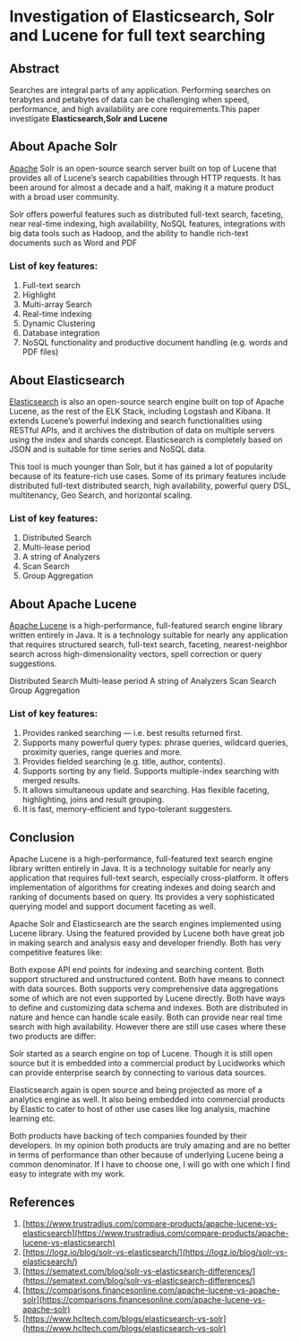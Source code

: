 # Investigation of Elasticsearch, Solr and Lucene for full text searching

## Abstract
Searches are integral parts of any application. Performing searches on terabytes and petabytes of data can be challenging when speed, performance, and high availability are core requirements.This paper investigate **Elasticsearch,Solr and Lucene**

## About **Apache Solr** 

[Apache](https://solr.apache.org/) Solr is an open-source search server built on top of Lucene that provides all of Lucene’s search capabilities through HTTP requests. It has been around for almost a decade and a half, making it a mature product with a broad user community.

Solr offers powerful features such as distributed full-text search, faceting, near real-time indexing, high availability, NoSQL features, integrations with big data tools such as Hadoop, and the ability to handle rich-text documents such as Word and PDF

### List of key features:
1. Full-text search 
1. Highlight 
1. Multi-array Search 
1. Real-time indexing 
1. Dynamic Clustering 
1. Database integration 
1. NoSQL functionality and productive document handling (e.g. words and PDF files)

## About Elasticsearch
[Elasticsearch](https://www.elastic.co/what-is/elasticsearch) is also an open-source search engine built on top of Apache Lucene, as the rest of the ELK Stack,  including Logstash and Kibana. It extends Lucene’s powerful indexing and search functionalities using RESTful APIs, and it archives the distribution of data on multiple servers using the index and shards concept. Elasticsearch is completely based on JSON and is suitable for time series and NoSQL data.

This tool is much younger than Solr, but it has gained a lot of popularity because of its feature-rich use cases. Some of its primary features include distributed full-text distributed search, high availability, powerful query DSL, multitenancy, Geo Search, and horizontal scaling.

### List of key features:
 1. Distributed Search 
 1. Multi-lease period 
 1. A string of Analyzers 
 1. Scan Search 
 1. Group Aggregation 

## About Apache Lucene

[Apache Lucene](https://lucene.apache.org/) is a high-performance, full-featured search engine library written entirely in Java. It is a technology suitable for nearly any application that requires structured search, full-text search, faceting, nearest-neighbor search across high-dimensionality vectors, spell correction or query suggestions.

 Distributed Search 
 Multi-lease period 
 A string of Analyzers 
 Scan Search 
 Group Aggregation 

 ### List of key features:

 1. Provides ranked searching — i.e. best results returned first.
1. Supports many powerful    query types: phrase queries, wildcard queries, proximity queries, range queries and more.
1. Provides fielded searching (e.g. title, author, contents).
1. Supports sorting by any field.
Supports multiple-index searching with merged results.
1. It allows simultaneous update and searching.
Has flexible faceting, highlighting, joins and result grouping.
1. It is fast, memory-efficient and typo-tolerant suggesters.

## Conclusion
Apache Lucene is a high-performance, full-featured text search engine library written entirely in Java. It is a technology suitable for nearly any application that requires full-text search, especially cross-platform. It offers implementation of algorithms for creating indexes and doing search and ranking of documents based on query. Its provides a very sophisticated querying model and support document faceting as well.

Apache Solr and Elasticsearch are the search engines implemented using Lucene library. Using the featured provided by Lucene both have great job in making search and analysis easy and developer friendly. Both has very competitive features like:

Both expose API end points for indexing and searching content.
Both support structured and unstructured content.
Both have means to connect with data sources.
Both supports very comprehensive data aggregations some of which are not even supported by Lucene directly.
Both have ways to define and customizing data schema and indexes.
Both are distributed in nature and hence can handle scale easily.
Both can provide near real time search with high availability.
However there are still use cases where these two products are differ:

Solr started as a search engine on top of Lucene. Though it is still open source but it is embedded into a commercial product by Lucidworks which can provide enterprise search by connecting to various data sources.

Elasticsearch again is open source and being projected as more of a analytics engine as well. It also being embedded into commercial products by Elastic to cater to host of other use cases like log analysis, machine learning etc.

Both products have backing of tech companies founded by their developers. In my opinion both products are truly amazing and are no better in terms of performance than other because of underlying Lucene being a common denominator. If I have to choose one, I will go with one which I find easy to integrate with my work.

## References
1. [https://www.trustradius.com/compare-products/apache-lucene-vs-elasticsearch](https://www.trustradius.com/compare-products/apache-lucene-vs-elasticsearch)
1. [https://logz.io/blog/solr-vs-elasticsearch/](https://logz.io/blog/solr-vs-elasticsearch/)
1. [https://sematext.com/blog/solr-vs-elasticsearch-differences/](https://sematext.com/blog/solr-vs-elasticsearch-differences/)
1. [https://comparisons.financesonline.com/apache-lucene-vs-apache-solr](https://comparisons.financesonline.com/apache-lucene-vs-apache-solr)
1. [https://www.hcltech.com/blogs/elasticsearch-vs-solr](https://www.hcltech.com/blogs/elasticsearch-vs-solr)